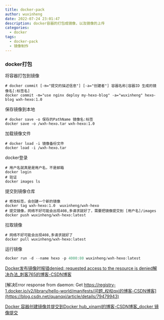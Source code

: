```yaml
---
title: docker-pack
author: wuxinheng
date: 2022-07-24 23:01:47
description: docker容器的打包成镜像，以及镜像的上传
categories:
  - docker
tags:
  - docker-pack
  - 镜像制作
---
```

### docker打包

将容器打包到镜像

```shell
# docker commit [-m="提交的描述信息"] [-a="创建者"] 容器名称|容器ID 生成的镜像名[:标签名]
docker commit -m="use nginx deploy my-hexo-blog" -a="wuxinheng" hexo-blog wxh-hexo:1.0
```

保存镜像到本地

```shell
# docker save -o 保存的PathName 镜像名:标签
docker save -o /wxh-hexo.tar wxh-hexo:1.0
```

加载镜像文件

```shell
# docker load -i 镜像备份文件
docker load -i /wxh-hexo.tar
```

docker登录

```shell
# 用户名就真是是用户名，不是邮箱
docker login
# 验证
docker images ls
```

提交到镜像仓库

```shell
# 修改标签，会创建一个新的镜像
docker tag wxh-hexo:1.0  wuxinheng/wxh-hexo
# 提交镜像，网络不好可能会出现408,多请求就好了，需要把镜像提交到 [用户名]/images
docker push wuxinheng/wxh-hexo:latest
```

拉取镜像

```shell
# 网络不好可能会出现408,多请求就好了
docker pull wuxinheng/wxh-hexo:latest
```

运行镜像

```C#
docker run -d --name hexo -p 4000:80 wuxinheng/wxh-hexo:latest
```

[Docker发布镜像时报错denied: requested access to the resource is denied解决办法_刺客765的博客-CSDN博客](https://blog.csdn.net/Florine113/article/details/121748462)

[解决Error response from daemon: Get https://registry-1.docker.io/v2/library/hello-world/manifests/问题_权权qxj的博客-CSDN博客](https://blog.csdn.net/quanqxj/article/details/79479943)

[Docker 容器创建镜像并提交到Docker hub_xinaml的博客-CSDN博客_docker 镜像提交](https://blog.csdn.net/xinaml/article/details/77573644)